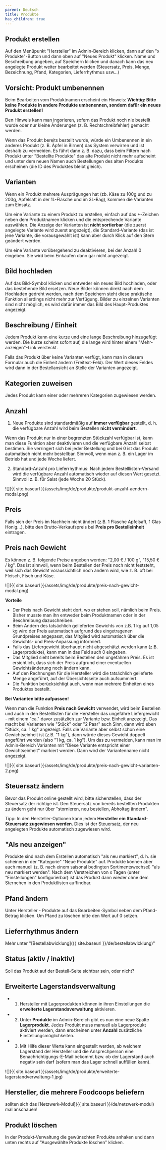 ```yaml
---
parent: Deutsch
title: Produkte
has_children: true
---
```

## Produkt erstellen

Auf den Menüpunkt "Hersteller" im Admin-Bereich klicken, dann auf den "x Produkte"-Button und dann oben auf "Neues Produkt" klicken. Name und Beschreibung angeben, auf Speichern klicken und danach kann das neu angelegte Produkt weiter bearbeitet werden (Steuersatz, Preis, Menge, Bezeichnung, Pfand, Kategorien, Lieferrhythmus usw...)

## Vorsicht: Produkt umbenennen

Beim Bearbeiten vom Produktnamen erscheint ein Hinweis: **Wichtig: Bitte keine Produkte in andere Produkte umbenennen, sondern dafür ein neues Produkt erstellen!**

Den Hinweis kann man ingorieren, sofern das Produkt noch nie bestellt wurde oder nur kleine Änderungen (z. B. Rechtschreibfehler) gemacht werden.

Wenn das Produkt bereits bestellt wurde, würde ein Umbenennen in ein anderes Produkt (z. B. Äpfel in Birnen) das System verwirren und ist deshalb zu vermeiden. Es führt dann z. B. dazu, dass beim Filtern nach Produkt unter "Bestellte Produkte" das alte Produkt nicht mehr aufscheint und unter dem neuen Namen auch Bestellungen des alten Produkts erscheinen (die ID des Produktes bleibt gleich).

## Varianten

Wenn ein Produkt mehrere Ausprägungen hat (zb. Käse zu 100g und zu 200g, Apfelsaft in der 1L-Flasche und im 3L-Bag), kommen die Varianten zum Einsatz.

Um eine Variante zu einem Produkt zu erstellen, einfach auf das +-Zeichen neben dem Produktnamen klicken und die entsprechende Variante auswählen. Die Anzeige der Varianten ist **nicht sortierbar** (die zuerst angelegte Variante wird zuerst angezeigt), die Standard-Variante (das ist jene Variante, die vorausgewählt ist) kann aber durch Klick auf den Stern geändert werden.

Um eine Variante vorübergehend zu deaktivieren, bei der Anzahl 0 eingeben. Sie wird beim Einkaufen dann gar nicht angezeigt.

## Bild hochladen

Auf das Bild-Symbol klicken und entweder ein neues Bild hochladen, oder das bestehende Bild ersetzen. Neue Bilder können direkt nach dem Hochladen gedreht werden, nach dem Speichern steht diese praktische Funktion allerdings nicht mehr zur Verfügung. Bilder zu einzelnen Varianten sind nicht möglich, es wird dafür immer das Bild des Haupt-Produktes angezeigt.

## Beschreibung / Einheit

Jedem Produkt kann eine kurze und eine lange Beschreibung hinzugefügt werden. Die kurze scheint sofort auf, die lange wird hinter einem "Mehr-anzeigen"-Link versteckt.

Falls das Produkt über keine Varianten verfügt, kann man in diesem Formular auch die Einheit ändern (Freitext-Feld). Der Wert dieses Feldes wird dann in der Bestellansicht an Stelle der Varianten angezeigt.

## Kategorien zuweisen

Jedes Produkt kann einer oder mehreren Kategorien zugewiesen werden.

## Anzahl

1) Neue Produkte sind standardmäßig auf **immer verfügbar** <i class="fas fa-infinity ok"></i> gestellt, d. h. die verfügbare Anzahl wird beim Bestellen **nicht vermindert**.

Wenn das Produkt nur in einer begrenzten Stückzahl verfügbar ist, kann man diese Funktion aber deaktivieren und die verfügbare Anzahl selbst bestimen. Sie verringert sich bei jeder Bestellung und bei 0 ist das Produkt automatisch nicht mehr bestellbar. Sinnvoll, wenn man z. B. ein Lager im Betrieb hat und jede Woche liefert.

2) Standard-Anzahl pro Lieferrhythmus: Nach jedem Bestelllisten-Versand wird die verfügbare Anzahl automatisch wieder auf diesen Wert gesetzt. Sinnvoll z. B. für Salat (jede Woche 20 Stück).

![]({{ site.baseurl }}/assets/img/de/produkte/produkt-anzahl-aendern-modal.png)


## Preis

Falls sich der Preis im Nachhein nicht ändert (z.B. 1 Flasche Apfelsaft, 1 Glas Honig...), bitte den Brutto-Verkaufspreis bei **Preis pro Bestelleinheit** eintragen.

## Preis nach Gewicht

Es können z. B. folgende Preise angeben werden: "2,00 € / 100 g", "15,50 € / kg". Das ist sinnvoll, wenn beim Bestellen der Preis noch nicht feststeht, weil sich das Gewicht voraussichtlich noch ändern wird, wie z. B. oft bei Fleisch, Fisch und Käse.

![]({{ site.baseurl }}/assets/img/de/produkte/preis-nach-gewicht-modal.png)

**Vorteile**

* Der Preis nach Gewicht steht dort, wo er stehen soll, nämlich beim Preis. Bisher musste man ihn entweder beim Produktnamen oder in der Beschreibung dazuschreiben.
* Beim Ändern des tatsächlich gelieferten Gewichts von z.B. 1 kg auf 1,05 kg wird der Preis automatisch aufgrund des eingetragenen Grundpreises angepasst, das Mitglied wird automatisch über die Gewichts- und Preis-Anpassung informiert.
* Falls das Liefergewicht überhaupt nicht abgeschätzt werden kann (z.B. Lagerprodukte), kann man in das Feld auch 0 eingeben.
* Das Mitglied sieht bereits beim Bestellen den ungefähren Preis. Es ist ersichtlich, dass sich der Preis aufgrund einer eventuellen Gewichtsänderung noch ändern kann.
* Auf den Rechnungen für die Hersteller wird die tatsächlich gelieferte Menge angeführt, auf der Übersichtsseite auch aufsummiert.
* Die Funktion berücksichtigt auch, wenn man mehrere Einheiten eines Produktes bestellt.

**Bei Varianten bitte aufpassen!**

Wenn man die Funktion **Preis nach Gewicht** verwendet, wird beim Bestellen und auch in den Bestelllisten für die Hersteller das ungefähre Liefergewicht - mit einem "ca." davor zusätzlich zur Variante bzw. Einheit anzezeigt. Das macht bei Varianten wie "Stück" oder "2 Paar" auch Sinn, dann wird eben "Stück, ca. 1 kg" angezeigt. Falls die Variante aber selbst schon eine Gewichtseinheit ist (z.B. "1 kg"), dann würde dieses Gewicht doppelt angeführt werden (also "1 kg, ca. 1 kg"). Um das zu vermeiden, kann man im Admin-Bereich Varianten mit "Diese Variante entspricht einer Gewichtseinheit" markiert werden. Dann wird der Variantenname nicht angezeigt.

![]({{ site.baseurl }}/assets/img/de/produkte/preis-nach-gewicht-varianten-2.png)

## Steuersatz ändern

Bevor das Produkt online gestellt wird, bitte sicherstellen, dass der Steuersatz der richtige ist. Den Steuersatz von bereits bestellten Produkten zu ändern geht nur über "stornieren, neu bestellen, Abholtag ändern".

Tipp: In den Hersteller-Optionen kann jedem **Hersteller ein Standard-Steuersatz zugewiesen werden**. Dies ist der Steuersatz, der neu angelegten Produkte automatisch zugewiesen wird.

## "Als neu anzeigen"

Produkte sind nach dem Erstellen automatisch "als neu markiert", d. h. sie scheinen in der "Kategorie" "Neue Produkte" auf. Produkte können aber auch manuell (z. B. nach einem saisonal bedingten Sortimentswechsel) "als neu markiert werden". Nach dem Verstreichen von x Tagen (unter "Einstellungen" konfigurierbar) ist das Produkt dann wieder ohne dem Sternchen in den Produktlisten auffindbar.

## Pfand ändern

Unter Hersteller - Produkte auf das Bearbeiten-Symbol neben dem Pfand-Betrag klicken. Um Pfand zu löschen bitte den Wert auf 0 setzen.

## Lieferrhythmus ändern
Mehr unter "[Bestellabwicklung]({{ site.baseurl }}/de/bestellabwicklung)"

## Status (aktiv / inaktiv)

Soll das Produkt auf der Bestell-Seite sichtbar sein, oder nicht?

## Erweiterte Lagerstandsverwaltung

* 1) Hersteller mit Lagerprodukten können in ihren Einstellungen die **erweiterte Lagerstandsverwaltung** aktivieren.

* 2) Unter **Produkte** im Admin-Bereich gibt es nun eine neue Spalte **Lagerprodukt**. Jedes Produkt muss manuell als Lagerprodukt aktiviert werden, dann erscheinen unter **Anzahl** zusätzliche Einstellungsmöglichkeiten.

* 3) Mit Hilfe dieser Werte kann eingestellt werden, ab welchem Lagerstand der Hersteller und die Ansprechperson eine Benachrichtigungs-E-Mail bekommt bzw. ob der Lagerstand auch negativ sein darf (sofern man das Lager schnell auffüllen kann).

![]({{ site.baseurl }}/assets/img/de/produkte/erweiterte-lagerstandverwaltung-1.jpg)

## Hersteller, die mehrere Foodcoops beliefern
sollten sich das [Netzwerk-Modul]({{ site.baseurl }}/de/netzwerk-modul) mal anschauen!

## Produkt löschen
In der Produkt-Verwaltung die gewünschten Produkte anhaken und dann unten rechts auf "Ausgewählte Produkte löschen" klicken.
